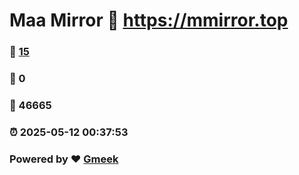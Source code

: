 # Maa Mirror :link: https://mmirror.top 
### :page_facing_up: [15](https://mmirror.top/tag.html) 
### :speech_balloon: 0 
### :hibiscus: 46665 
### :alarm_clock: 2025-05-12 00:37:53 
### Powered by :heart: [Gmeek](https://github.com/Meekdai/Gmeek)
